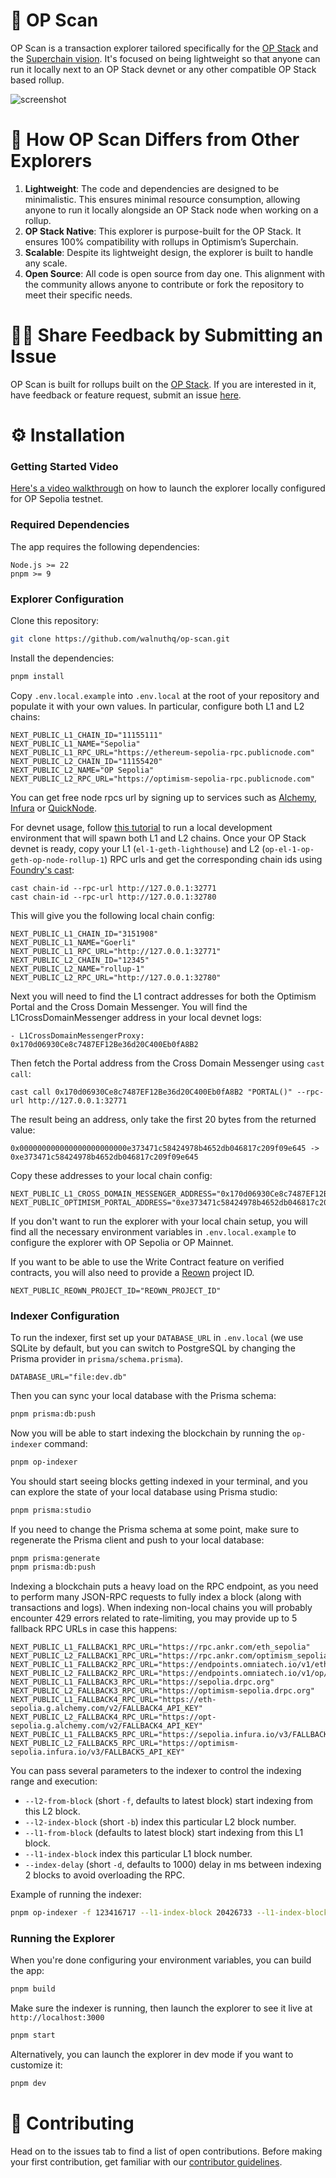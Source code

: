 # 🔎 OP Scan

OP Scan is a transaction explorer tailored specifically for the [OP Stack](https://docs.optimism.io/stack/getting-started) and the [Superchain vision](https://docs.optimism.io/superchain/superchain-explainer). It's focused on being lightweight so that anyone can run it locally next to an OP Stack devnet or any other compatible OP Stack based rollup.

![screenshot](screenshot.png)

# 🦄 How OP Scan Differs from Other Explorers

1. **Lightweight**: The code and dependencies are designed to be minimalistic. This ensures minimal resource consumption, allowing anyone to run it locally alongside an OP Stack node when working on a rollup.
2. **OP Stack Native**: This explorer is purpose-built for the OP Stack. It ensures 100% compatibility with rollups in Optimism’s Superchain.
3. **Scalable**: Despite its lightweight design, the explorer is built to handle any scale.
4. **Open Source**: All code is open source from day one. This alignment with the community allows anyone to contribute or fork the repository to meet their specific needs.

# 🙋‍♀️ Share Feedback by Submitting an Issue

OP Scan is built for rollups built on the [OP Stack](https://docs.optimism.io/stack/getting-started). If you are interested in it, have feedback or feature request, submit an issue [here](https://github.com/walnuthq/op-scan/issues).

# ⚙️ Installation

### Getting Started Video

[Here's a video walkthrough](https://www.loom.com/share/3b79f0b25e44443eb16d296aba021764) on how to launch the explorer locally configured for OP Sepolia testnet.

### Required Dependencies

The app requires the following dependencies:

```
Node.js >= 22
pnpm >= 9
```

### Explorer Configuration

Clone this repository:

```sh
git clone https://github.com/walnuthq/op-scan.git
```

Install the dependencies:

```sh
pnpm install
```

Copy `.env.local.example` into `.env.local` at the root of your repository and populate it with your own values.
In particular, configure both L1 and L2 chains:

```
NEXT_PUBLIC_L1_CHAIN_ID="11155111"
NEXT_PUBLIC_L1_NAME="Sepolia"
NEXT_PUBLIC_L1_RPC_URL="https://ethereum-sepolia-rpc.publicnode.com"
NEXT_PUBLIC_L2_CHAIN_ID="11155420"
NEXT_PUBLIC_L2_NAME="OP Sepolia"
NEXT_PUBLIC_L2_RPC_URL="https://optimism-sepolia-rpc.publicnode.com"
```

You can get free node rpcs url by signing up to services such as [Alchemy](https://www.alchemy.com/), [Infura](https://www.infura.io/) or [QuickNode](https://www.quicknode.com/).

For devnet usage, follow [this tutorial](https://docs.optimism.io/stack/dev-node) to run a local development environment that will spawn both L1 and L2 chains.
Once your OP Stack devnet is ready, copy your L1 (`el-1-geth-lighthouse`) and L2 (`op-el-1-op-geth-op-node-rollup-1`) RPC urls and get the corresponding chain ids using [Foundry's cast](https://book.getfoundry.sh/reference/cast/):

```
cast chain-id --rpc-url http://127.0.0.1:32771
cast chain-id --rpc-url http://127.0.0.1:32780
```

This will give you the following local chain config:

```
NEXT_PUBLIC_L1_CHAIN_ID="3151908"
NEXT_PUBLIC_L1_NAME="Goerli"
NEXT_PUBLIC_L1_RPC_URL="http://127.0.0.1:32771"
NEXT_PUBLIC_L2_CHAIN_ID="12345"
NEXT_PUBLIC_L2_NAME="rollup-1"
NEXT_PUBLIC_L2_RPC_URL="http://127.0.0.1:32780"
```

Next you will need to find the L1 contract addresses for both the Optimism Portal and the Cross Domain Messenger.
You will find the L1CrossDomainMessenger address in your local devnet logs:

```
- L1CrossDomainMessengerProxy: 0x170d06930Ce8c7487EF12Be36d20C400Eb0fA8B2
```

Then fetch the Portal address from the Cross Domain Messenger using `cast call`:

```
cast call 0x170d06930Ce8c7487EF12Be36d20C400Eb0fA8B2 "PORTAL()" --rpc-url http://127.0.0.1:32771
```

The result being an address, only take the first 20 bytes from the returned value:

```
0x000000000000000000000000e373471c58424978b4652db046817c209f09e645 -> 0xe373471c58424978b4652db046817c209f09e645
```

Copy these addresses to your local chain config:

```
NEXT_PUBLIC_L1_CROSS_DOMAIN_MESSENGER_ADDRESS="0x170d06930Ce8c7487EF12Be36d20C400Eb0fA8B2"
NEXT_PUBLIC_OPTIMISM_PORTAL_ADDRESS="0xe373471c58424978b4652db046817c209f09e645"
```

If you don't want to run the explorer with your local chain setup, you will find all the necessary environment variables in `.env.local.example` to configure the explorer with OP Sepolia or OP Mainnet.

If you want to be able to use the Write Contract feature on verified contracts, you will also need to provide a [Reown](https://docs.reown.com/) project ID.

```
NEXT_PUBLIC_REOWN_PROJECT_ID="REOWN_PROJECT_ID"
```

### Indexer Configuration

To run the indexer, first set up your `DATABASE_URL` in `.env.local` (we use SQLite by default, but you can switch to PostgreSQL by changing the Prisma provider in `prisma/schema.prisma`).

```
DATABASE_URL="file:dev.db"
```

Then you can sync your local database with the Prisma schema:

```sh
pnpm prisma:db:push
```

Now you will be able to start indexing the blockchain by running the `op-indexer` command:

```sh
pnpm op-indexer
```

You should start seeing blocks getting indexed in your terminal, and you can explore the state of your local database using Prisma studio:

```sh
pnpm prisma:studio
```

If you need to change the Prisma schema at some point, make sure to regenerate the Prisma client and push to your local database:

```sh
pnpm prisma:generate
pnpm prisma:db:push
```

Indexing a blockchain puts a heavy load on the RPC endpoint, as you need to perform many JSON-RPC requests to fully index a block (along with transactions and logs).
When indexing non-local chains you will probably encounter 429 errors related to rate-limiting, you may provide up to 5 fallback RPC URLs in case this happens:

```
NEXT_PUBLIC_L1_FALLBACK1_RPC_URL="https://rpc.ankr.com/eth_sepolia"
NEXT_PUBLIC_L2_FALLBACK1_RPC_URL="https://rpc.ankr.com/optimism_sepolia"
NEXT_PUBLIC_L1_FALLBACK2_RPC_URL="https://endpoints.omniatech.io/v1/eth/sepolia/public"
NEXT_PUBLIC_L2_FALLBACK2_RPC_URL="https://endpoints.omniatech.io/v1/op/sepolia/public"
NEXT_PUBLIC_L1_FALLBACK3_RPC_URL="https://sepolia.drpc.org"
NEXT_PUBLIC_L2_FALLBACK3_RPC_URL="https://optimism-sepolia.drpc.org"
NEXT_PUBLIC_L1_FALLBACK4_RPC_URL="https://eth-sepolia.g.alchemy.com/v2/FALLBACK4_API_KEY"
NEXT_PUBLIC_L2_FALLBACK4_RPC_URL="https://opt-sepolia.g.alchemy.com/v2/FALLBACK4_API_KEY"
NEXT_PUBLIC_L1_FALLBACK5_RPC_URL="https://sepolia.infura.io/v3/FALLBACK5_API_KEY"
NEXT_PUBLIC_L2_FALLBACK5_RPC_URL="https://optimism-sepolia.infura.io/v3/FALLBACK5_API_KEY"
```

You can pass several parameters to the indexer to control the indexing range and execution:

- `--l2-from-block` (short `-f`, defaults to latest block) start indexing from this L2 block.
- `--l2-index-block` (short `-b`) index this particular L2 block number.
- `--l1-from-block` (defaults to latest block) start indexing from this L1 block.
- `--l1-index-block` index this particular L1 block number.
- `--index-delay` (short `-d`, defaults to 1000) delay in ms between indexing 2 blocks to avoid overloading the RPC.

Example of running the indexer:

```sh
pnpm op-indexer -f 123416717 --l1-index-block 20426733 --l1-index-block 20426726 -d 500
```

### Running the Explorer

When you're done configuring your environment variables, you can build the app:

```sh
pnpm build
```

Make sure the indexer is running, then launch the explorer to see it live at `http://localhost:3000`

```sh
pnpm start
```

Alternatively, you can launch the explorer in dev mode if you want to customize it:

```sh
pnpm dev
```

# 🤗 Contributing

Head on to the issues tab to find a list of open contributions. Before making your first contribution, get familiar with our [contributor guidelines](https://github.com/walnuthq/op-scan/issues/1).
